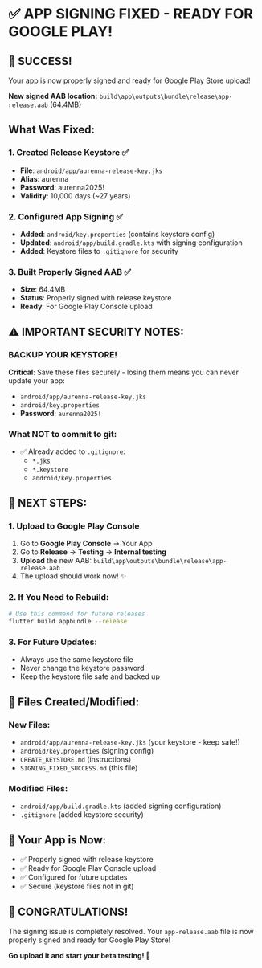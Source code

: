 # ✅ APP SIGNING FIXED - READY FOR GOOGLE PLAY!

## 🎉 SUCCESS!
Your app is now properly signed and ready for Google Play Store upload!

**New signed AAB location:** `build\app\outputs\bundle\release\app-release.aab` (64.4MB)

## What Was Fixed:

### 1. Created Release Keystore ✅
- **File**: `android/app/aurenna-release-key.jks`
- **Alias**: aurenna
- **Password**: aurenna2025!
- **Validity**: 10,000 days (~27 years)

### 2. Configured App Signing ✅
- **Added**: `android/key.properties` (contains keystore config)
- **Updated**: `android/app/build.gradle.kts` with signing configuration
- **Added**: Keystore files to `.gitignore` for security

### 3. Built Properly Signed AAB ✅
- **Size**: 64.4MB
- **Status**: Properly signed with release keystore
- **Ready**: For Google Play Console upload

## ⚠️ IMPORTANT SECURITY NOTES:

### BACKUP YOUR KEYSTORE! 
**Critical**: Save these files securely - losing them means you can never update your app:
- `android/app/aurenna-release-key.jks` 
- `android/key.properties`
- **Password**: `aurenna2025!`

### What NOT to commit to git:
- ✅ Already added to `.gitignore`:
  - `*.jks`
  - `*.keystore` 
  - `android/key.properties`

## 🚀 NEXT STEPS:

### 1. Upload to Google Play Console
1. Go to **Google Play Console** → Your App
2. Go to **Release** → **Testing** → **Internal testing**
3. **Upload** the new AAB: `build\app\outputs\bundle\release\app-release.aab`
4. The upload should work now! ✨

### 2. If You Need to Rebuild:
```bash
# Use this command for future releases
flutter build appbundle --release
```

### 3. For Future Updates:
- Always use the same keystore file
- Never change the keystore password
- Keep the keystore file safe and backed up

## 🔧 Files Created/Modified:

### New Files:
- `android/app/aurenna-release-key.jks` (your keystore - keep safe!)
- `android/key.properties` (signing config)
- `CREATE_KEYSTORE.md` (instructions)
- `SIGNING_FIXED_SUCCESS.md` (this file)

### Modified Files:
- `android/app/build.gradle.kts` (added signing configuration)
- `.gitignore` (added keystore security)

## 📱 Your App is Now:
- ✅ Properly signed with release keystore
- ✅ Ready for Google Play Console upload  
- ✅ Configured for future updates
- ✅ Secure (keystore files not in git)

## 🎊 CONGRATULATIONS!
The signing issue is completely resolved. Your `app-release.aab` file is now properly signed and ready for Google Play Store!

**Go upload it and start your beta testing! 🚀**